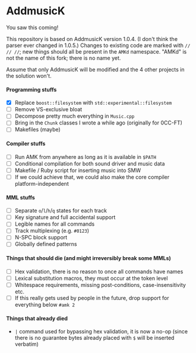 # AddmusicK

You saw this coming!

This repository is based on AddmusicK version 1.0.4. (I don't think the parser ever changed in 1.0.5.) Changes to existing code are marked with `// // //`; new things should all be present in the `AMKd` namespace. "AMKd" is not the name of this fork; there is no name yet.

Assume that only AddmusicK will be modified and the 4 other projects in the solution won't.

#### Programming stuffs

- [x] Replace `boost::filesystem` with `std::experimental::filesystem`
- [ ] Remove VS-exclusive bloat
- [ ] Decompose pretty much everything in `Music.cpp`
- [ ] Bring in the `Chunk` classes I wrote a while ago (originally for 0CC-FT)
- [ ] Makefiles (maybe)

#### Compiler stuffs

- [ ] Run AMK from anywhere as long as it is available in `$PATH`
- [ ] Conditional compilation for both sound driver and music data
- [ ] Makefile / Ruby script for inserting music into SMW
- [ ] If we could achieve that, we could also make the core compiler platform-independent

#### MML stuffs

- [ ] Separate `o`/`l`/`h`/`q` states for each track
- [ ] Key signature and full accidental support
- [ ] Legible names for all commands
- [ ] Track multiplexing (e.g. `#0123`)
- [ ] N-SPC block support
- [ ] Globally defined patterns

#### Things that should die (and might irreversibly break some MMLs)

- [ ] Hex validation, there is no reason to once all commands have names
- [ ] Lexical substitution macros, they must occur at the token level
- [ ] Whitespace requirements, missing post-conditions, case-insensitivity etc.
- [ ] If this really gets used by people in the future, drop support for everything below `#amk 2`

#### Things that already died

- `|` command used for bypassing hex validation, it is now a no-op (since there is no guarantee bytes already placed with `$` will be inserted verbatim)
